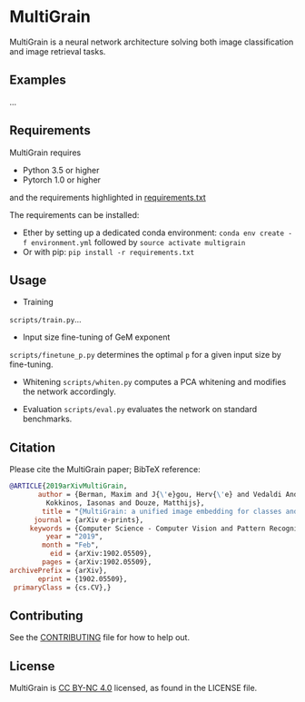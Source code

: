 # MultiGrain
MultiGrain is a neural network architecture solving both image classification and image retrieval tasks.

## Examples
...

## Requirements
MultiGrain requires
* Python 3.5 or higher
* Pytorch 1.0 or higher

and the requirements highlighted in [requirements.txt](requirements.txt)

The requirements can be installed:
* Ether by setting up a dedicated conda environment: `conda env create -f environment.yml` followed by `source activate multigrain`
* Or with pip: `pip install -r requirements.txt`

## Usage

* Training

`scripts/train.py`...

* Input size fine-tuning of GeM exponent

`scripts/finetune_p.py` determines the optimal `p` for a given input size by fine-tuning.

* Whitening
`scripts/whiten.py` computes a PCA whitening and modifies the network accordingly.

* Evaluation
`scripts/eval.py` evaluates the network on standard benchmarks.


## Citation
Please cite the MultiGrain paper; BibTeX reference:
```bibtex
@ARTICLE{2019arXivMultiGrain,
       author = {Berman, Maxim and J{\'e}gou, Herv{\'e} and Vedaldi Andrea and
         Kokkinos, Iasonas and Douze, Matthijs},
        title = "{MultiGrain: a unified image embedding for classes and instances}",
      journal = {arXiv e-prints},
     keywords = {Computer Science - Computer Vision and Pattern Recognition},
         year = "2019",
        month = "Feb",
          eid = {arXiv:1902.05509},
        pages = {arXiv:1902.05509},
archivePrefix = {arXiv},
       eprint = {1902.05509},
 primaryClass = {cs.CV},}
```

## Contributing
See the [CONTRIBUTING](CONTRIBUTING.md) file for how to help out.

## License
MultiGrain is [CC BY-NC 4.0](https://creativecommons.org/licenses/by-nc/4.0/) licensed, as found in the LICENSE file.
